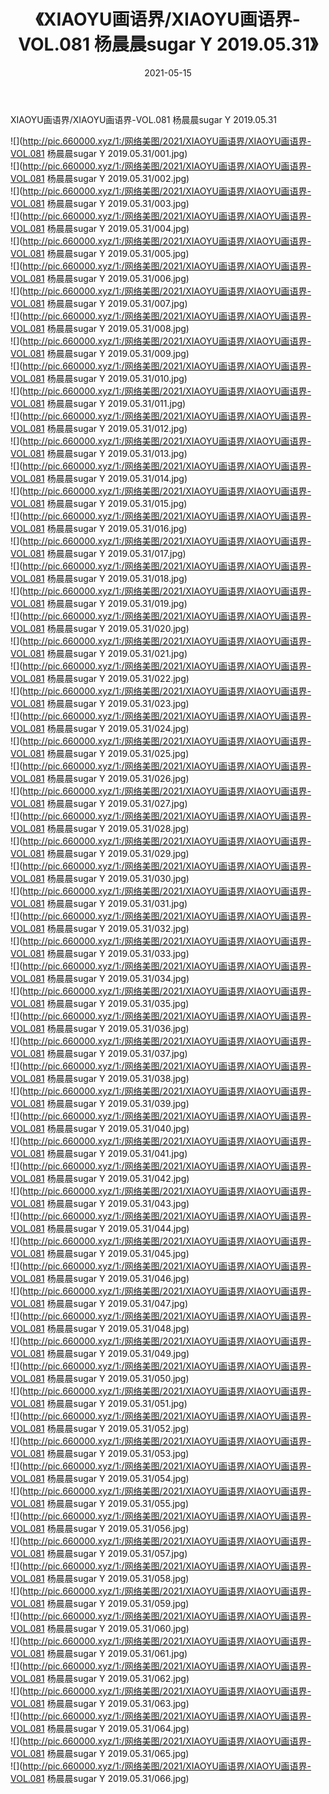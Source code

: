 ﻿---
layout: post
title:  《XIAOYU画语界/XIAOYU画语界-VOL.081 杨晨晨sugar Y 2019.05.31》
date:   2021-05-15
img: http://pic.660000.xyz/1:/网络美图/2021/XIAOYU画语界/XIAOYU画语界-VOL.081 杨晨晨sugar Y 2019.05.31/000.jpg
categories: [美女, 清纯, 唯美]
---

XIAOYU画语界/XIAOYU画语界-VOL.081 杨晨晨sugar Y 2019.05.31

 ![](http://pic.660000.xyz/1:/网络美图/2021/XIAOYU画语界/XIAOYU画语界-VOL.081 杨晨晨sugar Y 2019.05.31/001.jpg) <br>![](http://pic.660000.xyz/1:/网络美图/2021/XIAOYU画语界/XIAOYU画语界-VOL.081 杨晨晨sugar Y 2019.05.31/002.jpg) <br>![](http://pic.660000.xyz/1:/网络美图/2021/XIAOYU画语界/XIAOYU画语界-VOL.081 杨晨晨sugar Y 2019.05.31/003.jpg) <br>![](http://pic.660000.xyz/1:/网络美图/2021/XIAOYU画语界/XIAOYU画语界-VOL.081 杨晨晨sugar Y 2019.05.31/004.jpg) <br>![](http://pic.660000.xyz/1:/网络美图/2021/XIAOYU画语界/XIAOYU画语界-VOL.081 杨晨晨sugar Y 2019.05.31/005.jpg) <br>![](http://pic.660000.xyz/1:/网络美图/2021/XIAOYU画语界/XIAOYU画语界-VOL.081 杨晨晨sugar Y 2019.05.31/006.jpg) <br>![](http://pic.660000.xyz/1:/网络美图/2021/XIAOYU画语界/XIAOYU画语界-VOL.081 杨晨晨sugar Y 2019.05.31/007.jpg) <br>![](http://pic.660000.xyz/1:/网络美图/2021/XIAOYU画语界/XIAOYU画语界-VOL.081 杨晨晨sugar Y 2019.05.31/008.jpg) <br>![](http://pic.660000.xyz/1:/网络美图/2021/XIAOYU画语界/XIAOYU画语界-VOL.081 杨晨晨sugar Y 2019.05.31/009.jpg) <br>![](http://pic.660000.xyz/1:/网络美图/2021/XIAOYU画语界/XIAOYU画语界-VOL.081 杨晨晨sugar Y 2019.05.31/010.jpg) <br>![](http://pic.660000.xyz/1:/网络美图/2021/XIAOYU画语界/XIAOYU画语界-VOL.081 杨晨晨sugar Y 2019.05.31/011.jpg) <br>![](http://pic.660000.xyz/1:/网络美图/2021/XIAOYU画语界/XIAOYU画语界-VOL.081 杨晨晨sugar Y 2019.05.31/012.jpg) <br>![](http://pic.660000.xyz/1:/网络美图/2021/XIAOYU画语界/XIAOYU画语界-VOL.081 杨晨晨sugar Y 2019.05.31/013.jpg) <br>![](http://pic.660000.xyz/1:/网络美图/2021/XIAOYU画语界/XIAOYU画语界-VOL.081 杨晨晨sugar Y 2019.05.31/014.jpg) <br>![](http://pic.660000.xyz/1:/网络美图/2021/XIAOYU画语界/XIAOYU画语界-VOL.081 杨晨晨sugar Y 2019.05.31/015.jpg) <br>![](http://pic.660000.xyz/1:/网络美图/2021/XIAOYU画语界/XIAOYU画语界-VOL.081 杨晨晨sugar Y 2019.05.31/016.jpg) <br>![](http://pic.660000.xyz/1:/网络美图/2021/XIAOYU画语界/XIAOYU画语界-VOL.081 杨晨晨sugar Y 2019.05.31/017.jpg) <br>![](http://pic.660000.xyz/1:/网络美图/2021/XIAOYU画语界/XIAOYU画语界-VOL.081 杨晨晨sugar Y 2019.05.31/018.jpg) <br>![](http://pic.660000.xyz/1:/网络美图/2021/XIAOYU画语界/XIAOYU画语界-VOL.081 杨晨晨sugar Y 2019.05.31/019.jpg) <br>![](http://pic.660000.xyz/1:/网络美图/2021/XIAOYU画语界/XIAOYU画语界-VOL.081 杨晨晨sugar Y 2019.05.31/020.jpg) <br>![](http://pic.660000.xyz/1:/网络美图/2021/XIAOYU画语界/XIAOYU画语界-VOL.081 杨晨晨sugar Y 2019.05.31/021.jpg) <br>![](http://pic.660000.xyz/1:/网络美图/2021/XIAOYU画语界/XIAOYU画语界-VOL.081 杨晨晨sugar Y 2019.05.31/022.jpg) <br>![](http://pic.660000.xyz/1:/网络美图/2021/XIAOYU画语界/XIAOYU画语界-VOL.081 杨晨晨sugar Y 2019.05.31/023.jpg) <br>![](http://pic.660000.xyz/1:/网络美图/2021/XIAOYU画语界/XIAOYU画语界-VOL.081 杨晨晨sugar Y 2019.05.31/024.jpg) <br>![](http://pic.660000.xyz/1:/网络美图/2021/XIAOYU画语界/XIAOYU画语界-VOL.081 杨晨晨sugar Y 2019.05.31/025.jpg) <br>![](http://pic.660000.xyz/1:/网络美图/2021/XIAOYU画语界/XIAOYU画语界-VOL.081 杨晨晨sugar Y 2019.05.31/026.jpg) <br>![](http://pic.660000.xyz/1:/网络美图/2021/XIAOYU画语界/XIAOYU画语界-VOL.081 杨晨晨sugar Y 2019.05.31/027.jpg) <br>![](http://pic.660000.xyz/1:/网络美图/2021/XIAOYU画语界/XIAOYU画语界-VOL.081 杨晨晨sugar Y 2019.05.31/028.jpg) <br>![](http://pic.660000.xyz/1:/网络美图/2021/XIAOYU画语界/XIAOYU画语界-VOL.081 杨晨晨sugar Y 2019.05.31/029.jpg) <br>![](http://pic.660000.xyz/1:/网络美图/2021/XIAOYU画语界/XIAOYU画语界-VOL.081 杨晨晨sugar Y 2019.05.31/030.jpg) <br>![](http://pic.660000.xyz/1:/网络美图/2021/XIAOYU画语界/XIAOYU画语界-VOL.081 杨晨晨sugar Y 2019.05.31/031.jpg) <br>![](http://pic.660000.xyz/1:/网络美图/2021/XIAOYU画语界/XIAOYU画语界-VOL.081 杨晨晨sugar Y 2019.05.31/032.jpg) <br>![](http://pic.660000.xyz/1:/网络美图/2021/XIAOYU画语界/XIAOYU画语界-VOL.081 杨晨晨sugar Y 2019.05.31/033.jpg) <br>![](http://pic.660000.xyz/1:/网络美图/2021/XIAOYU画语界/XIAOYU画语界-VOL.081 杨晨晨sugar Y 2019.05.31/034.jpg) <br>![](http://pic.660000.xyz/1:/网络美图/2021/XIAOYU画语界/XIAOYU画语界-VOL.081 杨晨晨sugar Y 2019.05.31/035.jpg) <br>![](http://pic.660000.xyz/1:/网络美图/2021/XIAOYU画语界/XIAOYU画语界-VOL.081 杨晨晨sugar Y 2019.05.31/036.jpg) <br>![](http://pic.660000.xyz/1:/网络美图/2021/XIAOYU画语界/XIAOYU画语界-VOL.081 杨晨晨sugar Y 2019.05.31/037.jpg) <br>![](http://pic.660000.xyz/1:/网络美图/2021/XIAOYU画语界/XIAOYU画语界-VOL.081 杨晨晨sugar Y 2019.05.31/038.jpg) <br>![](http://pic.660000.xyz/1:/网络美图/2021/XIAOYU画语界/XIAOYU画语界-VOL.081 杨晨晨sugar Y 2019.05.31/039.jpg) <br>![](http://pic.660000.xyz/1:/网络美图/2021/XIAOYU画语界/XIAOYU画语界-VOL.081 杨晨晨sugar Y 2019.05.31/040.jpg) <br>![](http://pic.660000.xyz/1:/网络美图/2021/XIAOYU画语界/XIAOYU画语界-VOL.081 杨晨晨sugar Y 2019.05.31/041.jpg) <br>![](http://pic.660000.xyz/1:/网络美图/2021/XIAOYU画语界/XIAOYU画语界-VOL.081 杨晨晨sugar Y 2019.05.31/042.jpg) <br>![](http://pic.660000.xyz/1:/网络美图/2021/XIAOYU画语界/XIAOYU画语界-VOL.081 杨晨晨sugar Y 2019.05.31/043.jpg) <br>![](http://pic.660000.xyz/1:/网络美图/2021/XIAOYU画语界/XIAOYU画语界-VOL.081 杨晨晨sugar Y 2019.05.31/044.jpg) <br>![](http://pic.660000.xyz/1:/网络美图/2021/XIAOYU画语界/XIAOYU画语界-VOL.081 杨晨晨sugar Y 2019.05.31/045.jpg) <br>![](http://pic.660000.xyz/1:/网络美图/2021/XIAOYU画语界/XIAOYU画语界-VOL.081 杨晨晨sugar Y 2019.05.31/046.jpg) <br>![](http://pic.660000.xyz/1:/网络美图/2021/XIAOYU画语界/XIAOYU画语界-VOL.081 杨晨晨sugar Y 2019.05.31/047.jpg) <br>![](http://pic.660000.xyz/1:/网络美图/2021/XIAOYU画语界/XIAOYU画语界-VOL.081 杨晨晨sugar Y 2019.05.31/048.jpg) <br>![](http://pic.660000.xyz/1:/网络美图/2021/XIAOYU画语界/XIAOYU画语界-VOL.081 杨晨晨sugar Y 2019.05.31/049.jpg) <br>![](http://pic.660000.xyz/1:/网络美图/2021/XIAOYU画语界/XIAOYU画语界-VOL.081 杨晨晨sugar Y 2019.05.31/050.jpg) <br>![](http://pic.660000.xyz/1:/网络美图/2021/XIAOYU画语界/XIAOYU画语界-VOL.081 杨晨晨sugar Y 2019.05.31/051.jpg) <br>![](http://pic.660000.xyz/1:/网络美图/2021/XIAOYU画语界/XIAOYU画语界-VOL.081 杨晨晨sugar Y 2019.05.31/052.jpg) <br>![](http://pic.660000.xyz/1:/网络美图/2021/XIAOYU画语界/XIAOYU画语界-VOL.081 杨晨晨sugar Y 2019.05.31/053.jpg) <br>![](http://pic.660000.xyz/1:/网络美图/2021/XIAOYU画语界/XIAOYU画语界-VOL.081 杨晨晨sugar Y 2019.05.31/054.jpg) <br>![](http://pic.660000.xyz/1:/网络美图/2021/XIAOYU画语界/XIAOYU画语界-VOL.081 杨晨晨sugar Y 2019.05.31/055.jpg) <br>![](http://pic.660000.xyz/1:/网络美图/2021/XIAOYU画语界/XIAOYU画语界-VOL.081 杨晨晨sugar Y 2019.05.31/056.jpg) <br>![](http://pic.660000.xyz/1:/网络美图/2021/XIAOYU画语界/XIAOYU画语界-VOL.081 杨晨晨sugar Y 2019.05.31/057.jpg) <br>![](http://pic.660000.xyz/1:/网络美图/2021/XIAOYU画语界/XIAOYU画语界-VOL.081 杨晨晨sugar Y 2019.05.31/058.jpg) <br>![](http://pic.660000.xyz/1:/网络美图/2021/XIAOYU画语界/XIAOYU画语界-VOL.081 杨晨晨sugar Y 2019.05.31/059.jpg) <br>![](http://pic.660000.xyz/1:/网络美图/2021/XIAOYU画语界/XIAOYU画语界-VOL.081 杨晨晨sugar Y 2019.05.31/060.jpg) <br>![](http://pic.660000.xyz/1:/网络美图/2021/XIAOYU画语界/XIAOYU画语界-VOL.081 杨晨晨sugar Y 2019.05.31/061.jpg) <br>![](http://pic.660000.xyz/1:/网络美图/2021/XIAOYU画语界/XIAOYU画语界-VOL.081 杨晨晨sugar Y 2019.05.31/062.jpg) <br>![](http://pic.660000.xyz/1:/网络美图/2021/XIAOYU画语界/XIAOYU画语界-VOL.081 杨晨晨sugar Y 2019.05.31/063.jpg) <br>![](http://pic.660000.xyz/1:/网络美图/2021/XIAOYU画语界/XIAOYU画语界-VOL.081 杨晨晨sugar Y 2019.05.31/064.jpg) <br>![](http://pic.660000.xyz/1:/网络美图/2021/XIAOYU画语界/XIAOYU画语界-VOL.081 杨晨晨sugar Y 2019.05.31/065.jpg) <br>![](http://pic.660000.xyz/1:/网络美图/2021/XIAOYU画语界/XIAOYU画语界-VOL.081 杨晨晨sugar Y 2019.05.31/066.jpg) <br>